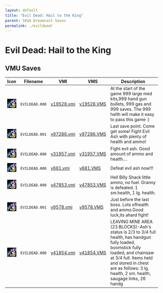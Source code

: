 ```yaml
---
layout: default
title: "Evil Dead: Hail to the King"
parent: SEGA Dreamcast Saves
permalink: ./evildead/
---
```

# Evil Dead: Hail to the King

## VMU Saves

| Icon | Filename | VMI | VMS | Description |
|------|----------|-----|-----|-------------|
| ![Evil Dead: Hail to the King](../icons/EVILDEAD.000.GIF) | `EVILDEAD.000` | [v19528.vmi](v19528.vmi) | [v19528.VMS](v19528.VMS) | At the start of the game 999 large med kits,999 hand gun bullets, 999 gas and 999 saves. The 999 helth will make it easy to pass this game :)  |
| ![Evil Dead: Hail to the King](../icons/EVILDEAD.001.GIF) | `EVILDEAD.001` | [v97286.vmi](v97286.vmi) | [v97286.VMS](v97286.VMS) | Last save point. Come get some! Fight Evil Ash with plenty of health and ammo!  |
| ![Evil Dead: Hail to the King](../icons/EVILDEAD.000.GIF) | `EVILDEAD.000` | [v31957.vmi](v31957.vmi) | [v31957.VMS](v31957.VMS) | Fight evil ash. Good amount of ammo and health....  |
| ![Evil Dead: Hail to the King](../icons/EVILDEAD.000.GIF) | `EVILDEAD.000` | [v681.vmi](v681.vmi) | [v681.VMS](v681.VMS) | Defeat evil ash now!!!  |
| ![Evil Dead: Hail to the King](../icons/EVILDEAD.000.GIF) | `EVILDEAD.000` | [v47853.vmi](v47853.vmi) | [v47853.VMS](v47853.VMS) | Hell Billy Shack little ammo, no fuel. Granny is defeated. 1 sm.health, 1 lg. health.  |
| ![Evil Dead: Hail to the King](../icons/EVILDEAD.001.GIF) | `EVILDEAD.001` | [v9578.vmi](v9578.vmi) | [v9578.VMS](v9578.VMS) | Just before the last boss. Lots ofhealth and ammo.Good luck,its ahard fight!  |
| ![Evil Dead: Hail to the King](../icons/EVILDEAD.000.GIF) | `EVILDEAD.000` | [v41854.vmi](v41854.vmi) | [v41854.VMS](v41854.VMS) | LEAVING MINE AREA (23 BLOCKS)-Ash's status is 2/3 to 3/4 full health, has handgun fully loaded, boomstick fully loaded, and chainsaw at 3/4 full. Items held and stored in chest are as follows: 3 lg. health, 2 sm. health, saugage links, 26 handg |
